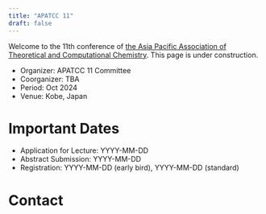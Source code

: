 ```yaml
---
title: "APATCC 11"
draft: false
---
```


Welcome to the 11th conference of [the Asia Pacific Association of Theoretical and Computational
Chemistry](http://www.apatcc.org/).
This page is under construction.

- Organizer: APATCC 11 Committee
- Coorganizer: TBA
- Period: Oct 2024
- Venue: Kobe, Japan

# Important Dates

- Application for Lecture: YYYY-MM-DD
- Abstract Submission: YYYY-MM-DD
- Registration: YYYY-MM-DD (early bird), YYYY-MM-DD (standard)

# Contact

